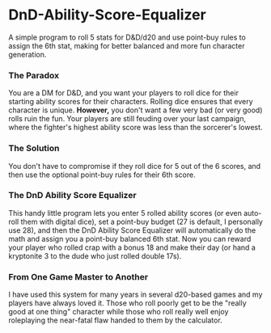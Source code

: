 # DnD-Ability-Score-Equalizer
A simple program to roll 5 stats for D&D/d20 and use point-buy rules to assign the 6th stat, making for better balanced and more fun character generation.
### The Paradox
You are a DM for D&D, and you want your players to roll dice for their starting ability scores for their characters. Rolling dice ensures that every character is unique. **However,** you don't want a few very bad (or very good) rolls ruin the fun. Your players are still feuding over your last campaign, where the fighter's highest ability score was less than the sorcerer's lowest.
### The Solution
You don't have to compromise if they roll dice for 5 out of the 6 scores, and then use the optional point-buy rules for their 6th score.
### The DnD Ability Score Equalizer
This handy little program lets you enter 5 rolled ability scores (or even auto-roll them with digital dice), set a point-buy budget (27 is default, I personally use 28), and then the DnD Ability Score Equalizer will automatically do the math and assign you a point-buy balanced 6th stat. Now you can reward your player who rolled crap with a bonus 18 and make their day (or hand a kryptonite 3 to the dude who just rolled double 17s).
### From One Game Master to Another
I have used this system for many years in several d20-based games and my players have always loved it. Those who roll poorly get to be the "really good at one thing" character while those who roll really well enjoy roleplaying the near-fatal flaw handed to them by the calculator.
